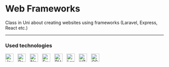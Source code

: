 # Web Frameworks

Class in Uni about creating websites using frameworks (Laravel, Express, React etc.)

---

### Used technologies

[<img align="left" alt="JavaScript" width="26px" src="https://cdn.jsdelivr.net/gh/devicons/devicon/icons/javascript/javascript-original.svg" style="padding-right:10px;"/>][js]
[<img align="left" alt="React" width="26px" src="https://cdn.jsdelivr.net/gh/devicons/devicon/icons/react/react-original.svg" style="padding-right:10px;"/>][react]
[<img align="left" alt="NodeJS" width="26px" src="https://cdn.jsdelivr.net/gh/devicons/devicon/icons/nodejs/nodejs-original.svg" style="padding-right:10px;"/>][nodejs]
[<picture align="left" style="padding-right:10px;"> <source media="(prefers-color-scheme: dark)" srcset="https://user-images.githubusercontent.com/33003089/227041204-71a593b5-395e-4de9-82ff-21f6113c2c8a.svg"><img align="left" alt="Express" src="https://cdn.jsdelivr.net/gh/devicons/devicon/icons/express/express-original.svg" style="padding-right:10px;" width="26px"></picture>][express]
[<img align="left" alt="PHP" width="26px" src="https://cdn.jsdelivr.net/gh/devicons/devicon/icons/php/php-original.svg" style="padding-right:10px;"/>][php]
[<img align="left" alt="Laravel" width="26px" src="https://cdn.jsdelivr.net/gh/devicons/devicon/icons/laravel/laravel-plain.svg" style="padding-right:10px;"/>][laravel]
[<img align="left" alt="HTML" width="26px" src="https://cdn.jsdelivr.net/gh/devicons/devicon/icons/html5/html5-original.svg" style="padding-right:10px;"/>][html]
[<img align="left" alt="CSS" width="26px" src="https://cdn.jsdelivr.net/gh/devicons/devicon/icons/css3/css3-original.svg" style="padding-right:10px;"/>][css]

[js]: https://en.wikipedia.org/wiki/JavaScript
[react]: https://pl.reactjs.org
[nodejs]: https://nodejs.org/en
[express]: https://expressjs.com
[php]: https://www.php.net
[laravel]: https://laravel.com
[html]: https://en.wikipedia.org/wiki/HTML
[css]: https://en.wikipedia.org/wiki/CSS
